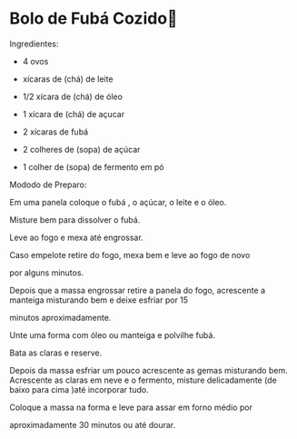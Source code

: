 # Bolo de Fubá Cozido:shallow_pan_of_food:

Ingredientes: 



* 4 ovos 

* xícaras de (chá) de leite

* 1/2 xícara de (chá) de óleo

* 1 xícara de (chá) de açucar 

* 2 xícaras de fubá

* 2 colheres de (sopa) de açúcar

* 1 colher de (sopa) de fermento em pó



Mododo de Preparo:

Em uma panela coloque o fubá , o açúcar, o leite e o óleo.

Misture bem para dissolver o fubá.

Leve ao fogo e mexa até engrossar.

Caso empelote retire do fogo, mexa bem e leve ao fogo de novo

por alguns minutos.

Depois que a massa engrossar retire a panela do fogo, acrescente a manteiga misturando bem e deixe esfriar por 15

minutos aproximadamente.

Unte uma forma com óleo ou manteiga e polvilhe fubá.

Bata as claras e reserve.

Depois da massa esfriar um pouco acrescente as gemas misturando bem. Acrescente as claras em neve e o fermento, misture delicadamente (de baixo para cima )até incorporar tudo.

Coloque a massa na forma e leve para assar em forno médio por

aproximadamente 30 minutos ou até dourar.








